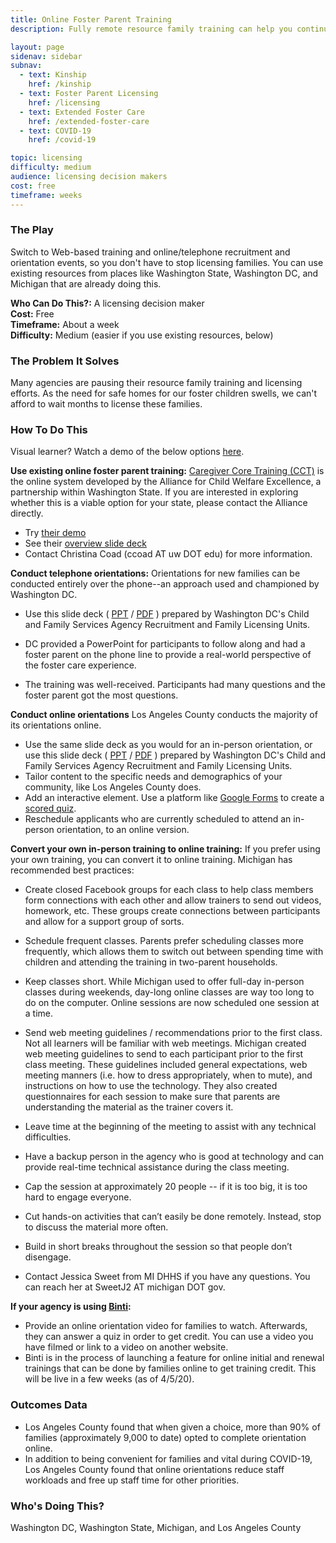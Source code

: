 ```yaml
---
title: Online Foster Parent Training
description: Fully remote resource family training can help you continue to license new homes and family members remotely during COVID-19.

layout: page
sidenav: sidebar
subnav:
  - text: Kinship
    href: /kinship
  - text: Foster Parent Licensing
    href: /licensing
  - text: Extended Foster Care
    href: /extended-foster-care
  - text: COVID-19
    href: /covid-19

topic: licensing
difficulty: medium
audience: licensing decision makers
cost: free
timeframe: weeks
---
```



### The Play

Switch to Web-based training and online/telephone recruitment and orientation events, so you don't have to stop licensing families. You can use existing resources from places like Washington State, Washington DC, and Michigan that are already doing this.

**Who Can Do This?:**
A licensing decision maker<br />
**Cost:**
Free<br />
**Timeframe:**
About a week<br />
**Difficulty:**
Medium (easier if you use existing resources, below)<br />

### The Problem It Solves

Many agencies are pausing their resource family training and licensing efforts. As the need for safe homes for our foster children swells, we can't afford to wait months to license these families.

### How To Do This

<p class="usa-alert">Visual learner? Watch a demo of the below options <a href="https://www.youtube.com/watch?v=ud7l3isNI4c">here</a>.</p>

**Use existing online foster parent training:** [Caregiver Core Training (CCT)](https://allianceforchildwelfare.org/project/learn-more-about-caregiver-core-training-online) is the online system developed by the Alliance for Child Welfare Excellence, a partnership within Washington State.  If you are interested in exploring whether this is a viable option for your state, please contact the Alliance directly.

* Try [their demo](https://rise.articulate.com/share/i440AYYoiwdbuLFGST9LfKJrqfy4t05t#/)
* See their [overview slide deck](/assets/CCT_Online_Intro.pdf)
* Contact Christina Coad (ccoad AT uw DOT edu) for more information. 

**Conduct telephone orientations:** Orientations for new families can be conducted entirely over the phone--an approach used and championed by Washington DC.

* Use this slide deck ( [PPT](/assets/CFSA_Recruitment_Orientation_March_2020_Pride.pptx) / [PDF](/assets/CFSA_Recruitment_Orientation_March_2020_Pride.pdf) ) prepared by Washington DC's Child and Family Services Agency Recruitment and Family Licensing Units.

* DC provided a PowerPoint for participants to follow along and had a foster parent on the phone line to provide a real-world perspective of the foster care experience. 

* The training was well-received. Participants had many questions and the foster parent got the most questions.

**Conduct online orientations** Los Angeles County conducts the majority of its orientations online.

* Use the same slide deck as you would for an in-person orientation, or use this slide deck ( [PPT](/assets/CFSA_Recruitment_Orientation_March_2020_Pride.pptx) / [PDF](/assets/CFSA_Recruitment_Orientation_March_2020_Pride.pdf) ) prepared by Washington DC's Child and Family Services Agency Recruitment and Family Licensing Units.
* Tailor content to the specific needs and demographics of your community, like Los Angeles County does.
* Add an interactive element. Use a platform like [Google Forms](https://www.google.com/forms/about/) to create a [scored quiz](https://support.google.com/docs/answer/7032287?hl=en).
* Reschedule applicants who are currently scheduled to attend an in-person orientation, to an online version.


**Convert your own in-person training to online training:** If you prefer using your own training, you can convert it to online training. Michigan has recommended best practices:

* Create closed Facebook groups for each class to help class members form connections with each other and allow trainers to send out videos, homework, etc. These groups create connections between participants and allow for a support group of sorts. 

* Schedule frequent classes. Parents prefer scheduling classes more frequently, which allows them to switch out between spending time with children and attending the training in two-parent households. 

* Keep classes short. While Michigan used to offer full-day in-person classes during weekends, day-long online classes are way too long to do on the computer. Online sessions are now scheduled one session at a time. 

* Send web meeting guidelines / recommendations prior to the first class. Not all learners will be familiar with web meetings. Michigan created web meeting guidelines to send to each participant prior to the first class meeting. These guidelines included general expectations, web meeting manners (i.e. how to dress appropriately, when to mute), and instructions on how to use the technology. They also created questionnaires for each session to make sure that parents are understanding the material as the trainer covers it. 

* Leave time at the beginning of the meeting to assist with any technical difficulties. 

* Have a backup person in the agency who is good at technology and can provide real-time technical assistance during the class meeting. 

* Cap the session at approximately 20 people -- if it is too big, it is too hard to engage everyone. 

* Cut hands-on activities that can’t easily be done remotely. Instead, stop to discuss the material more often. 

* Build in short breaks throughout the session so that people don’t disengage. 

* Contact Jessica Sweet from MI DHHS if you have any questions. You can reach her at SweetJ2 AT michigan DOT gov.

**If your agency is using [Binti](https://binti.com):** 

* Provide an online orientation video for families to watch. Afterwards, they can answer a quiz in order to get credit. You can use a video you have filmed or link to a video on another website. 
* Binti is in the process of launching a feature for online initial and renewal trainings that can be done by families online to get training credit. This will be live in a few weeks (as of 4/5/20).


### Outcomes Data

* Los Angeles County found that when given a choice, more than 90% of families (approximately 9,000 to date) opted to complete orientation online.
* In addition to being convenient for families and vital during COVID-19, Los Angeles County found that online orientations reduce staff workloads and free up staff time for other priorities. 

### Who's Doing This?

Washington DC, Washington State, Michigan, and Los Angeles County
